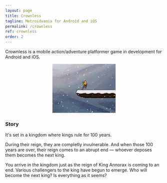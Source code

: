 ```yaml
---
layout: page
title: Crownless
tagline: Metroidvania for Android and iOS
permalink: /crownless
ref: crownless
order: 2
---
```


Crownless is a mobile action/adventure platformer game in development for Android and iOS.

<div style="text-align:center"><img src="/assets/blog_images/crownless_snowRun.gif" width="40%" /></div>

### Story
It's set in a kingdom where kings rule for 100 years.

During their reign, they are completly invulnerable. And when those 100 years are over, their reign comes to an abrupt end — whoever deposes them becomes the next king.

You arrive in the kingdom just as the reign of King Annorax is coming to an end. Various challengers to the king have begun to emerge. Who will become the next king? Is everything as it seems?

